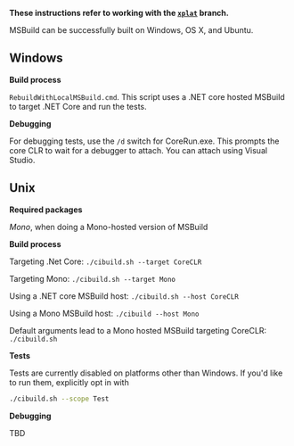 **These instructions refer to working with the [`xplat`](https://github.com/Microsoft/msbuild/tree/xplat) branch.**

MSBuild can be successfully built on Windows, OS X, and Ubuntu.

## Windows ##
**Build process**

`RebuildWithLocalMSBuild.cmd`. This script uses a .NET core hosted MSBuild to target .NET Core and run the tests.

**Debugging**

For debugging tests, use the `/d` switch for CoreRun.exe. This prompts the core CLR to wait for a debugger to attach. You can attach using Visual Studio.

## Unix ##

**Required packages**

_Mono_, when doing a Mono-hosted version of MSBuild

**Build process**

Targeting .Net Core: `./cibuild.sh --target CoreCLR`

Targeting Mono: `./cibuild.sh --target Mono`

Using a .NET core MSBuild host: `./cibuild.sh --host CoreCLR`

Using a Mono MSBuild host: `./cibuild --host Mono`

Default arguments lead to a Mono hosted MSBuild targeting CoreCLR: `./cibuild.sh`

**Tests**

Tests are currently disabled on platforms other than Windows. If you'd like to run them, explicitly opt in with
```sh
./cibuild.sh --scope Test
```

**Debugging**

TBD